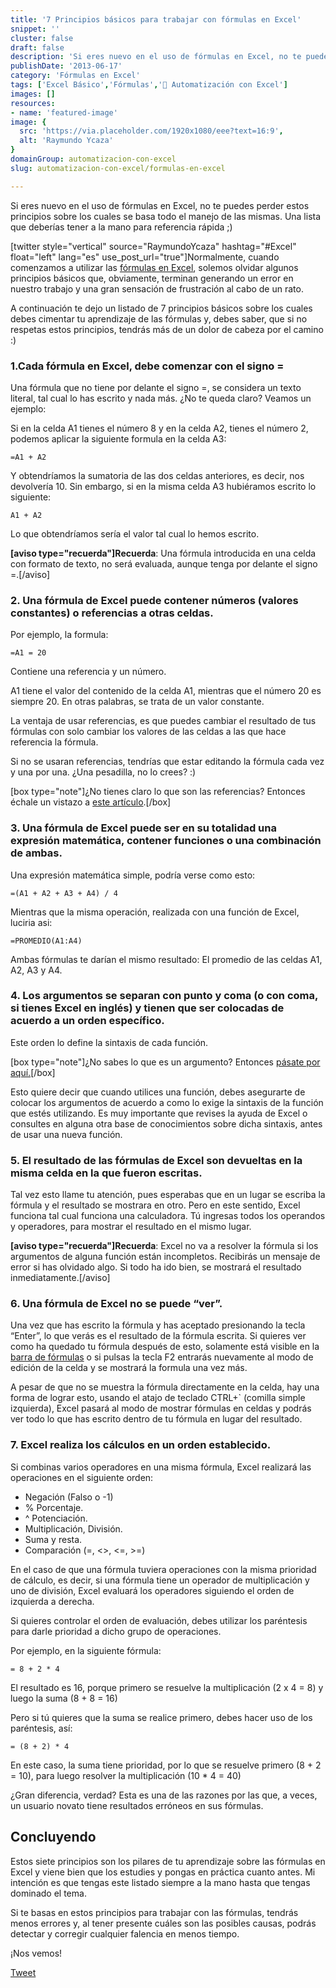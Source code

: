 ```yaml
---
title: '7 Principios básicos para trabajar con fórmulas en Excel'
snippet: ''
cluster: false
draft: false 
description: 'Si eres nuevo en el uso de fórmulas en Excel, no te puedes perder estos principios sobre los cuales se basa todo el manejo de las mismas.'
publishDate: '2013-06-17'
category: 'Fórmulas en Excel'
tags: ['Excel Básico','Fórmulas','🤖 Automatización con Excel']
images: []
resources: 
- name: 'featured-image'
image: {
  src: 'https://via.placeholder.com/1920x1080/eee?text=16:9',
  alt: 'Raymundo Ycaza'
}
domainGroup: automatizacion-con-excel
slug: automatizacion-con-excel/formulas-en-excel

---
```


Si eres nuevo en el uso de fórmulas en Excel, no te puedes perder estos principios sobre los cuales se basa todo el manejo de las mismas. Una lista que deberías tener a la mano para referencia rápida ;)

\[twitter style="vertical" source="RaymundoYcaza" hashtag="#Excel" float="left" lang="es" use\_post\_url="true"\]Normalmente, cuando comenzamos a utilizar las [fórmulas en Excel](http://raymundoycaza.com/que-es-una-formula-en-excel/ "¿ Qué es una fórmula en Excel ?"), solemos olvidar algunos principios básicos que, obviamente, terminan generando un error en nuestro trabajo y una gran sensación de frustración al cabo de un rato.

A continuación te dejo un listado de 7 principios básicos sobre los cuales debes cimentar tu aprendizaje de las fórmulas y, debes saber, que si no respetas estos principios, tendrás más de un dolor de cabeza por el camino :)

### 1.Cada fórmula en Excel, debe comenzar con el signo =

Una fórmula que no tiene por delante el signo =, se considera un texto literal, tal cual lo has escrito y nada más. ¿No te queda claro? Veamos un ejemplo:

Si en la celda A1 tienes el número 8 y en la celda A2, tienes el número 2, podemos aplicar la siguiente formula en la celda A3:

`=A1 + A2`

Y obtendríamos la sumatoria de las dos celdas anteriores, es decir, nos devolvería 10. Sin embargo, si en la misma celda A3 hubiéramos escrito lo siguiente:

`A1 + A2`

Lo que obtendríamos sería el valor tal cual lo hemos escrito.

**\[aviso type="recuerda"\]Recuerda**: Una fórmula introducida en una celda con formato de texto, no será evaluada, aunque tenga por delante el signo =.\[/aviso\]

### 2\. Una fórmula de Excel puede contener números (valores constantes) o referencias a otras celdas.

Por ejemplo, la formula:

`=A1 = 20`

Contiene una referencia y un número.

A1 tiene el valor del contenido de la celda A1, mientras que el número 20 es siempre 20. En otras palabras, se trata de un valor constante.

La ventaja de usar referencias, es que puedes cambiar el resultado de tus fórmulas con solo cambiar los valores de las celdas a las que hace referencia la fórmula.

Si no se usaran referencias, tendrías que estar editando la fórmula cada vez y una por una. ¿Una pesadilla, no lo crees? :)

\[box type="note"\]¿No tienes claro lo que son las referencias? Entonces échale un vistazo a [este artículo](http://raymundoycaza.com/que-es-la-referencia/ "¿Qué es la referencia?").\[/box\]

### 3\. Una fórmula de Excel puede ser en su totalidad una expresión matemática, contener funciones o una combinación de ambas.

Una expresión matemática simple, podría verse como esto:

`=(A1 + A2 + A3 + A4) / 4`

Mientras que la misma operación, realizada con una función de Excel, luciria asi:

`=PROMEDIO(A1:A4)`

Ambas fórmulas te darían el mismo resultado: El promedio de las celdas A1, A2, A3 y A4.

### 4\. Los argumentos se separan con punto y coma (o con coma, si tienes Excel en inglés) y tienen que ser colocadas de acuerdo a un orden específico.

Este orden lo define la sintaxis de cada función.

\[box type="note"\]¿No sabes lo que es un argumento? Entonces [pásate por aquí.](http://raymundoycaza.com/que-son-los-argumentos-en-excel/ "¿ Qué son los argumentos en Excel ?")\[/box\]

Esto quiere decir que cuando utilices una función, debes asegurarte de colocar los argumentos de acuerdo a como lo exige la sintaxis de la función que estés utilizando. Es muy importante que revises la ayuda de Excel o consultes en alguna otra base de conocimientos sobre dicha sintaxis, antes de usar una nueva función.

### 5\. El resultado de las fórmulas de Excel son devueltas en la misma celda en la que fueron escritas.

Tal vez esto llame tu atención, pues esperabas que en un lugar se escriba la fórmula y el resultado se mostrara en otro. Pero en este sentido, Excel funciona tal cual funciona una calculadora. Tú ingresas todos los operandos y operadores, para mostrar el resultado en el mismo lugar.

**\[aviso type="recuerda"\]Recuerda**: Excel no va a resolver la fórmula si los argumentos de alguna función están incompletos. Recibirás un mensaje de error si has olvidado algo. Si todo ha ido bien, se mostrará el resultado inmediatamente.\[/aviso\]

### 6\. Una fórmula de Excel no se puede “ver”.

Una vez que has escrito la fórmula y has aceptado presionando la tecla “Enter”, lo que verás es el resultado de la fórmula escrita. Si quieres ver como ha quedado tu fórmula después de esto, solamente está visible en la [barra de fórmulas](http://raymundoycaza.com/la-barra-de-formulas/ "La Barra de Fórmulas en Excel") o si pulsas la tecla F2 entrarás nuevamente al modo de edición de la celda y se mostrará la formula una vez más.

A pesar de que no se muestra la fórmula directamente en la celda, hay una forma de lograr esto, usando el atajo de teclado CTRL+\` (comilla simple izquierda), Excel pasará al modo de mostrar fórmulas en celdas y podrás ver todo lo que has escrito dentro de tu fórmula en lugar del resultado.

### 7\. Excel realiza los cálculos en un orden establecido.

Si combinas varios operadores en una misma fórmula, Excel realizará las operaciones en el siguiente orden:

- Negación (Falso o -1)
- % Porcentaje.
- ^ Potenciación.
- Multiplicación, División.
- Suma y resta.
- Comparación (=, <>, <=, >=)

En el caso de que una fórmula tuviera operaciones con la misma prioridad de cálculo, es decir, si una fórmula tiene un operador de multiplicación y uno de división, Excel evaluará los operadores siguiendo el orden de izquierda a derecha.

Si quieres controlar el orden de evaluación, debes utilizar los paréntesis para darle prioridad a dicho grupo de operaciones.

Por ejemplo, en la siguiente fórmula:

`= 8 + 2 * 4`

El resultado es 16, porque primero se resuelve la multiplicación (2 x 4 = 8) y luego la suma (8 + 8 = 16)

Pero si tú quieres que la suma se realice primero, debes hacer uso de los paréntesis, así:

`= (8 + 2) * 4`

En este caso, la suma tiene prioridad, por lo que se resuelve primero (8 + 2 = 10), para luego resolver la multiplicación (10 \* 4 = 40)

¿Gran diferencia, verdad? Esta es una de las razones por las que, a veces, un usuario novato tiene resultados erróneos en sus fórmulas.

## Concluyendo

Estos siete principios son los pilares de tu aprendizaje sobre las fórmulas en Excel y viene bien que los estudies y pongas en práctica cuanto antes. Mi intención es que tengas este listado siempre a la mano hasta que tengas dominado el tema.

Si te basas en estos principios para trabajar con las fórmulas, tendrás menos errores y, al tener presente cuáles son las posibles causas, podrás detectar y corregir cualquier falencia en menos tiempo.

¡Nos vemos!

[Tweet](https://twitter.com/share)
